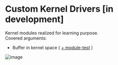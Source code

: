 # Custom Kernel Drivers [in development]
Kernel modules realized for learning purpose. </br>
Covered arguments: <br>
  - Buffer in kernel space ( [+ module-test](https://github.com/waelkarman/kernel-drivers-tests) )

![image](https://github.com/waelkarman/kernel-modules/assets/29144908/6d526185-0cb9-4cdf-b14a-992c67395541)

